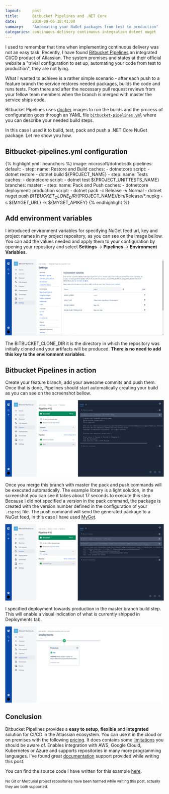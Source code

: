 ```yaml
---
layout:     post
title:      Bitbucket Pipelines and .NET Core 
date:       2018-09-06 18:41:00
summary:    "Automating your NuGet packages from test to production"
categories: continuous-delivery continuous-integration dotnet nuget
---
```


I used to remember that time when implementing continuous delivery was not an easy task. Recently, I have found <a href="https://bitbucket.org/product/features/pipelines" target="_blank">Bitbucket Pipelines</a> an integrated CI/CD product of Atlassian. The system promises and states at their official website a "trivial configuration to set up, automating your code from test to production", they are not lying. 

What I wanted to achieve is a rather simple scenario - after each push to a feature branch the service restores needed packages, builds the code and runs tests. From there and after the necessary pull request reviews from your fellow team members when the branch is merged with master the service ships code. 

Bitbucket Pipelines uses <a href="https://www.docker.com/" target="_blank">docker</a> images to run the builds and the process of configuration goes through an YAML file <a href="https://bitbucket.org/joaofilipeantao/bitbucket-pipelines-and-.net-core/src/master/bitbucket-pipelines.yml" target="_blank">`bitbucket-pipelines.yml`</a> where you can describe your needed build steps. 

In this case I used it to build, test, pack and push a .NET Core NuGet package. Let me show you how. 

## Bitbucket-pipelines.yml configuration
{% highlight yml lineanchors %}
image: microsoft/dotnet:sdk
pipelines:
  default:
    - step:
        name: Restore and Build
        caches:
          - dotnetcore
        script:
          - dotnet restore
          - dotnet build ${PROJECT_NAME}
    - step:
        name: Tests
        caches:
          - dotnetcore
        script:
          - dotnet test ${PROJECT_UNITTESTS_NAME}
  branches:
    master:
     - step:
         name: Pack and Push
         caches:
           - dotnetcore
         deployment: production 
         script: 
           - dotnet pack -c Release -v Normal
           - dotnet nuget push ${BITBUCKET_CLONE_DIR}/${PROJECT_NAME}/bin/Release/*.nupkg -s ${MYGET_URL} -k ${MYGET_APIKEY}
{% endhighlight %}   

## Add environment variables
I introduced environment variables for specifying NuGet feed url, key and project names in my project repository, as you can see on the image bellow. You can add the values needed and apply them to your configuration by opening your repository and select <b>Settings</b> -> <b>Pipelines</b> -> <b>Environment Variables</b>. 

![Screenshot displaying my repository environment variables](https://raw.githubusercontent.com/antao/antao.github.io/master/content/bitbucket-pipelines/environment_variables.png "Screenshot displaying my repository environment variables")

The BITBUCKET_CLONE_DIR it is the directory in which the repository was initially cloned and your artifacts will be produced. <b>There is no need to add this key to the environment variables</b>. 

## Bitbucket Pipelines in action
Create your feature branch, add your awesome commits and push them. Once that is done, Pipelines should start automatically creating your build as you can see on the screenshot bellow.

![Screenshot of Bitbucket Pipelines restoring, building and testing the code automatically steps](https://raw.githubusercontent.com/antao/antao.github.io/master/content/bitbucket-pipelines/pipelines_default.png "Screenshot of Bitbucket Pipelines restoring, building and testing the code automatically steps")

Once you merge this branch with master the pack and push commands will be executed automatically. The example library is a light solution, in the screenshot you can see it takes about 17 seconds to execute this step. Because I did not specified a version in the pack command, the package is created with the version number defined in the configuration of your `.csproj` file. The push command will send the generated package to a NuGet feed, in this case I have used <a href="https://www.myget.org/" target="_blank">MyGet</a>.

![Screenshot of Bitbucket Pipelines packing and pushing the code automatically steps](https://raw.githubusercontent.com/antao/antao.github.io/master/content/bitbucket-pipelines/pipelines_master.png "Screenshot of Bitbucket Pipelines packing and pushing the code automatically steps")

I specified deployment towards production in the master branch build step. This will enable a visual indication of what is currently shipped in Deployments tab.

![Screenshot of deployement tab of Bitbucket Pipelines showing release number #16](https://raw.githubusercontent.com/antao/antao.github.io/master/content/bitbucket-pipelines/deployment.png "Screenshot of deployement tab of Bitbucket Pipelines showing release number #16")

## Conclusion
Bitbucket Pipelines provides a <b>easy to setup</b>, <b>flexible</b> and <b>integrated</b> solution for CI/CD in the Atlassian ecosystem. You can use it in the cloud or on premises with the following <a href="https://bitbucket.org/product/pricing" target="_blank">pricing</a>. It does contains some <a href="https://confluence.atlassian.com/bitbucket/limitations-of-bitbucket-pipelines-827106051.html" target="_blank">limitations</a> you should be aware of. Enables integration with AWS, Google Clould, Kubernetes or Azure and supports repositories in many more programming languages. I've found great <a href="https://confluence.atlassian.com/bitbucket/configuring-your-pipeline-872013574.html" target="_blank">documentation</a> support provided while writing this post.

You can find the source code I have written for this example <a href="https://bitbucket.org/joaofilipeantao/bitbucket-pipelines-and-.net-core/src/master/" target="_blank">here</a>. 

<small>No Git or Mercurial project repositories have been harmed while writing this post, actually they are both supported.</small>
